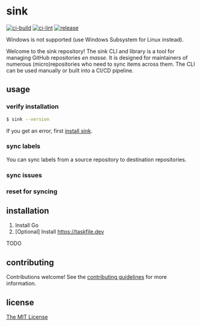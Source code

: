 # sink

[![ci-build](https://github.com/lostmygithubaccount/sink/workflows/ci-build/badge.svg)](https://github.com/lostmygithubaccount/sink/actions/workflows/ci-build.yaml)
[![ci-lint](https://github.com/lostmygithubaccount/sink/workflows/ci-lint/badge.svg)](https://github.com/lostmygithubaccount/sink/actions/workflows/ci-lint.yaml)
[![release](https://github.com/lostmygithubaccount/sink/workflows/release/badge.svg)](https://github.com/lostmygithubaccount/sink/actions/workflows/release.yaml)

Windows is not supported (use Windows Subsystem for Linux instead).

Welcome to the sink repository! The sink CLI and library is a tool for managing GitHub repositories *en masse*. It is designed for maintainers of numerous (micro)repositories who need to sync items across them. The CLI can be used manually or built into a CI/CD pipeline.

## usage

### verify installation

```bash
$ sink --version
```

If you get an error, first [install sink](#installation).

### sync labels

You can sync labels from a source repository to destination repositories.

### sync issues

### reset for syncing

## installation

1. Install Go
2. [Optional] Install https://taskfile.dev

TODO

## contributing

Contributions welcome! See the [contributing guidelines](CONTRIBUTING.md) for more information.

## license

[The MIT License](LICENSE)
